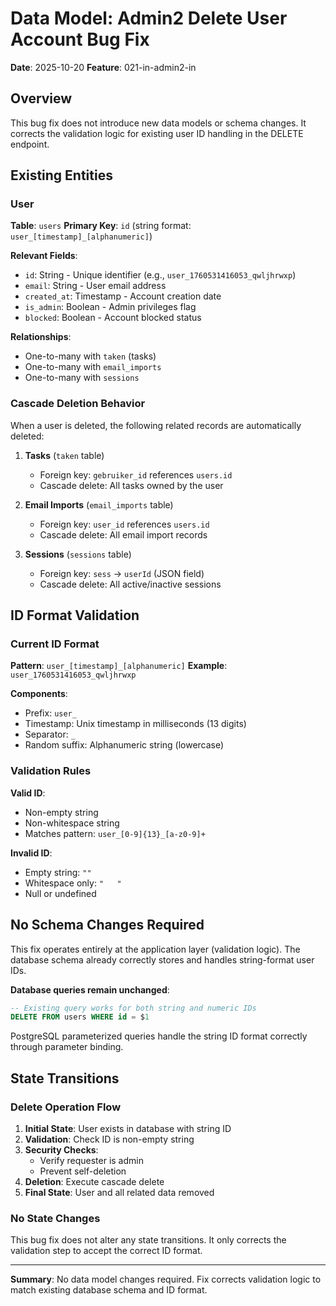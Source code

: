 # Data Model: Admin2 Delete User Account Bug Fix

**Date**: 2025-10-20
**Feature**: 021-in-admin2-in

## Overview
This bug fix does not introduce new data models or schema changes. It corrects the validation logic for existing user ID handling in the DELETE endpoint.

## Existing Entities

### User
**Table**: `users`
**Primary Key**: `id` (string format: `user_[timestamp]_[alphanumeric]`)

**Relevant Fields**:
- `id`: String - Unique identifier (e.g., `user_1760531416053_qwljhrwxp`)
- `email`: String - User email address
- `created_at`: Timestamp - Account creation date
- `is_admin`: Boolean - Admin privileges flag
- `blocked`: Boolean - Account blocked status

**Relationships**:
- One-to-many with `taken` (tasks)
- One-to-many with `email_imports`
- One-to-many with `sessions`

### Cascade Deletion Behavior
When a user is deleted, the following related records are automatically deleted:

1. **Tasks** (`taken` table)
   - Foreign key: `gebruiker_id` references `users.id`
   - Cascade delete: All tasks owned by the user

2. **Email Imports** (`email_imports` table)
   - Foreign key: `user_id` references `users.id`
   - Cascade delete: All email import records

3. **Sessions** (`sessions` table)
   - Foreign key: `sess` → `userId` (JSON field)
   - Cascade delete: All active/inactive sessions

## ID Format Validation

### Current ID Format
**Pattern**: `user_[timestamp]_[alphanumeric]`
**Example**: `user_1760531416053_qwljhrwxp`

**Components**:
- Prefix: `user_`
- Timestamp: Unix timestamp in milliseconds (13 digits)
- Separator: `_`
- Random suffix: Alphanumeric string (lowercase)

### Validation Rules
**Valid ID**:
- Non-empty string
- Non-whitespace string
- Matches pattern: `user_[0-9]{13}_[a-z0-9]+`

**Invalid ID**:
- Empty string: `""`
- Whitespace only: `"   "`
- Null or undefined

## No Schema Changes Required

This fix operates entirely at the application layer (validation logic). The database schema already correctly stores and handles string-format user IDs.

**Database queries remain unchanged**:
```sql
-- Existing query works for both string and numeric IDs
DELETE FROM users WHERE id = $1
```

PostgreSQL parameterized queries handle the string ID format correctly through parameter binding.

## State Transitions

### Delete Operation Flow
1. **Initial State**: User exists in database with string ID
2. **Validation**: Check ID is non-empty string
3. **Security Checks**:
   - Verify requester is admin
   - Prevent self-deletion
4. **Deletion**: Execute cascade delete
5. **Final State**: User and all related data removed

### No State Changes
This bug fix does not alter any state transitions. It only corrects the validation step to accept the correct ID format.

---

**Summary**: No data model changes required. Fix corrects validation logic to match existing database schema and ID format.
